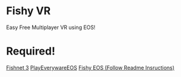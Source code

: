 # Fishy VR

Easy Free Multiplayer VR using EOS!

# Required!
[Fishnet 3](https://github.com/FirstGearGames/FishNet/releases/download/3.11.18/FishNetworking.3.11.18R.unitypackage)
[PlayEverywareEOS](https://github.com/EOS-Contrib/eos_plugin_for_unity/releases)
[Fishy EOS (Follow Readme Insructions)](https://github.com/ETdoFresh/FishyEOS)
